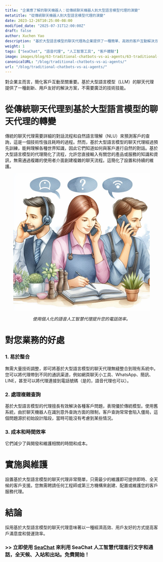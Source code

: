 ```yaml
---
title: "企業應了解的聊天機器人：從傳統聊天機器人到大型語言模型代理的演變"
metatitle: "從傳統聊天機器人到大型語言模型代理的演變"
date: 2023-12-26T10:25:00-08:00
modified_date: "2025-07-31T12:00:00Z"
draft: false
author: Xuchen Yao
description: "基於大型語言模型的聊天代理為企業提供了一種簡單、高效的客戶互動解決方案，無需複雜的技術技能，並能與現有系統無縫整合。"
weight: 1
tags: ["SeaChat", "語音代理", "人工智慧工具", "客戶體驗"]
image: images/blog/63-traditional-chatbots-vs-ai-agents/63-traditional-chatbots-vs-ai-agents.png
canonicalURL: "/blog/traditional-chatbots-vs-ai-agents/"
url: "/blog/traditional-chatbots-vs-ai-agents/"
---
```


對企業主而言，簡化客戶互動至關重要。基於大型語言模型（LLM）的聊天代理提供了一種創新、用戶友好的解決方案，不需要廣泛的技術技能。

# **從傳統聊天代理到基於大型語言模型的聊天代理的轉變**
傳統的聊天代理需要詳細的對話流程和自然語言理解（NLU）來預測客戶的查詢，這是一個技術性強且耗時的過程。然而，基於大型語言模型的聊天代理經過預先訓練，能夠理解各種世界知識，因此它們知道如何與客戶進行自然的對話。基於大型語言模型的代理簡化了流程，允許您直接輸入有關您的產品或服務的知識和資訊，無需通過複雜的使用者介面創建複雜的聊天流程。這簡化了設置和持續的維護。

<center>
<img height="450px" src="/images/blog/50x-all-seachat-agents/transfer-to-and-from-ai-agent.jpeg" alt="使用個人化的語音人工智慧代理提升您的電話效率。"/>

*使用個人化的語音人工智慧代理提升您的電話效率。*
</center>

# **對您業務的好處**
### 1. **易於整合**
無需大量技術調整，即可將基於大型語言模型的聊天代理無縫整合到現有系統中。您可以將代理帶到不同的通訊渠道，例如網頁聊天小工具、WhatsApp、簡訊、LINE，甚至可以將代理連接到電話號碼（是的，語音代理也可以）。

### 2. **處理複雜查詢**
基於大型語言模型的代理擅長有效解決各種客戶問題，表現優於傳統模型。使用舊系統，由於聊天機器人在識別意外查詢方面的限制，客戶查詢常常會陷入僵局，這個問題源於初始設計階段，當時可能沒有考慮到某些情況。

### 3. **成本和時間效率**
它們減少了與開發和維護相關的時間和成本。

# **實施與維護**
設置基於大型語言模型的聊天代理非常簡單，只需最少的維護即可提供即時、全天候的客戶支援。您無需聘請任何工程師或第三方機構來創建、配置或維護您的客戶服務代理。

# **結論**
採用基於大型語言模型的聊天代理意味著以一種經濟高效、用戶友好的方式提高客戶滿意度和營運效率。

### >> 立即使用 [SeaChat](https://chat.seasalt.ai/?utm_source=blog) 來利用 SeaChat 人工智慧代理進行文字和通話，全天候、入站和出站。免費開始！


